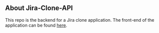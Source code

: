 ## About Jira-Clone-API

This repo is the backend for a Jira clone application. The front-end of the application can be found [here](https://github.com/yazeedb/jira-clone-ui).